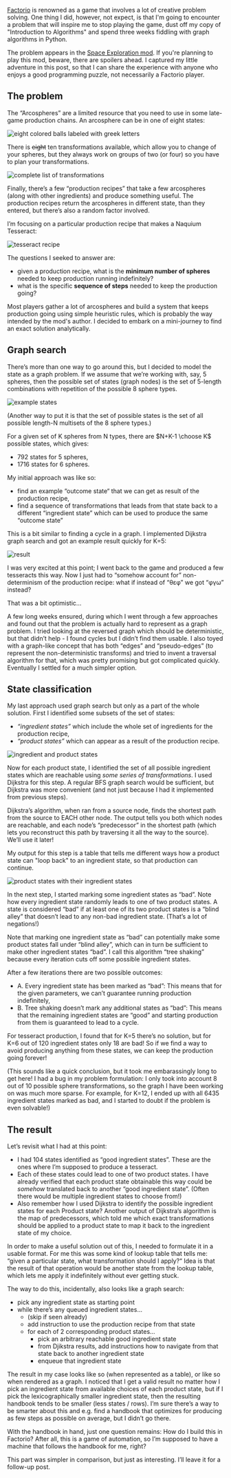 <!--
.. title: Solving Arcospheres
.. slug: solving-arcospheres
.. date: 2024-09-03 12:00:00 UTC
.. tags:
.. category: dev
.. link:
.. description:
.. type: text
.. status: draft
-->

[Factorio][factorio] is renowned as a game that involves a lot of creative problem solving. One thing I did, however, not expect, is that I'm going to encounter a problem that will inspire me to stop playing the game, dust off my copy of "Introduction to Algorithms" and spend three weeks fiddling with graph algorithms in Python.

The problem appears in the [Space Exploration mod][se]. If you're planning to play this mod, beware, there are spoilers ahead. I captured my little adventure in this post, so that I can share the experience with anyone who enjoys a good programming puzzle, not necessarily a Factorio player.

<!--more-->

## The problem

The “Arcospheres” are a limited resource that you need to use in some late-game production chains. An arcosphere can be in one of eight states:

![eight colored balls labeled with greek letters](/images/arco/spheres.svg)

There is ~~eight~~ ten transformations available, which allow you to change of your spheres, but they always work on groups of two (or four) so you have to plan your transformations.

![complete list of transformations](/images/arco/recipes.svg)

Finally, there’s a few “production recipes” that take a few arcospheres (along with other ingredients) and produce something useful. The production recipes return the arcospheres in different state, than they entered, but there’s also a random factor involved.

I’m focusing on a particular production recipe that makes a Naquium Tesseract:

![tesseract recipe](/images/arco/tess-recipe.svg)

The questions I seeked to answer are:

- given a production recipe, what is the **minimum number of spheres** needed to keep production running indefinitely?
- what is the specific **sequence of steps** needed to keep the production going?

Most players gather a lot of arcospheres and build a system that keeps production going using simple heuristic rules, which is probably the way intended by the mod's author. I decided to embark on a mini-journey to find an exact solution analytically.

## Graph search

There’s more than one way to go around this, but I decided to model the state as a graph problem. If we assume that we’re working with, say, 5 spheres, then the possible set of states (graph nodes) is the set of 5-length combinations with repetition of the possible 8 sphere types.

![example states](/images/arco/combinations.svg)

(Another way to put it is that the set of possible states is the set of all possible length-N multisets of the 8 sphere types.)

For a given set of K spheres from N types, there are $N+K-1 \choose K$ possible states, which gives:

- 792 states for 5 spheres,
- 1716 states for 6 spheres.

My initial approach was like so:

- find an example “outcome state“ that we can get as result of the production recipe,
- find a sequence of transformations that leads from that state back to a different “ingredient state” which can be used to produce the same “outcome state”

This is a bit similar to finding a cycle in a graph. I implemented Dijkstra graph search and got an example result quickly for K=5:

![result](/images/arco/steps.svg)

I was very excited at this point; I went back to the game and produced a few tesseracts this way. Now I just had to “somehow account for” non-determinism of the production recipe: what if instead of “θεφ” we got “φγω” instead?

That was a bit optimistic…

A few long weeks ensured, during which I went through a few approaches and found out that the problem is actually hard to represent as a graph problem. I tried looking at the reversed graph which should be deterministic, but that didn’t help - I found cycles but I didn’t find them usable. I also toyed with a graph-like concept that has both “edges” and “pseudo-edges” (to represent the non-deterministic transforms) and tried to invent a traversal algorithm for that, which was pretty promising but got complicated quickly. Eventually I settled for a much simpler option.

## State classification

My last approach used graph search but only as a part of the whole solution. First I identified some subsets of the set of states:

- *“ingredient states”* which include the whole set of ingredients for the production recipe,
- *“product states”* which can appear as a result of the production recipe.

![ingredient and product states](/images/classify.svg)

Now for each product state, I identified the set of all possible ingredient states which are reachable using *some series of transformations*. I used Dijkstra for this step. A regular BFS graph search would be sufficient, but Dijkstra was more convenient (and not just because I had it implemented from previous steps).

Dijkstra’s algorithm, when ran from a source node, finds the shortest path from the source to EACH other node. The output tells you both which nodes are reachable, and each node’s “predecessor” in the shortest path (which lets you reconstruct this path by traversing it all the way to the source). We’ll use it later!

My output for this step is a table that tells me different ways how a product state can "loop back" to an ingredient state, so that production can continue.

![product states with their ingredient states](/images/classify2.svg)

In the next step, I started marking some ingredient states as “bad”. Note how every ingredient state randomly leads to one of two product states. A state is considered “bad” if at least one of its two product states is a “blind alley” that doesn’t lead to any non-bad ingredient state. (That’s a lot of negations!)

Note that marking one ingredient state as “bad” can potentially make some product states fall under “blind alley”, which can in turn be sufficient to make other ingredient states “bad”. I call this algorithm “tree shaking” because every iteration cuts off some possible ingredient states.

After a few iterations there are two possible outcomes:

- A. Every ingredient state has been marked as “bad”: This means that for the given parameters, we can’t guarantee running production indefinitely,
- B. Tree shaking doesn’t mark any additional states as “bad”: This means that the remaining ingredient states are “good” and starting production from them is guaranteed to lead to a cycle.

For tesseract production, I found that for K=5 there’s no solution, but for K=6 out of 120 ingredient states only 18 are bad! So if we find a way to avoid producing anything from these states, we can keep the production going forever!

(This sounds like a quick conclusion, but it took me embarassingly long to get here! I had a bug in my problem formulation: I only took into account 8 out of 10 possible sphere transformations, so the graph I have been working on was much more sparse. For example, for K=12, I ended up with all 6435 ingredient states marked as bad, and I started to doubt if the problem is even solvable!)

## The result

Let’s revisit what I had at this point:

- I had 104 states identified as “good ingredient states”. These are the ones where I’m supposed to produce a tesseract.
- Each of these states could lead to one of two product states. I have already verified that each product state obtainable this way could be *somehow* translated back to another “good ingredient state”. (Often there would be multiple ingredient states to choose from!)
- Also remember how I used Dijkstra to identify the possible ingredient states for each Product state? Another output of Dijkstra’s algorithm is the map of predecessors, which told me which exact transformations should be applied to a product state to map it back to the ingredient state of my choice.

In order to make a useful solution out of this, I needed to formulate it in a usable format. For me this was some kind of lookup table that tells me: “given a particular state, what transformation should I apply?“ Idea is that the result of that operation would be another state from the lookup table, which lets me apply it indefinitely without ever getting stuck.

The way to do this, incidentally, also looks like a graph search:

- pick any ingredient state as starting point
- while there’s any queued ingredient states…
    - (skip if seen already)
    - add instruction to use the production recipe from that state
    - for each of 2 corresponding product states…
        - pick an arbitrary reachable good ingredient state
        - from Djikstra results, add instructions how to navigate from that state back to another ingredient state
        - enqueue that ingredient state

The result in my case looks like so (when represented as a table), or like so when rendered as a graph. I noticed that I get a valid result no matter how I pick an ingredient state from available choices of each product state, but if I pick the lexicographically smaller ingredient state, then the resulting handbook tends to be smaller (less states / rows). I’m sure there’s a way to be smarter about this and e.g. find a handbook that optimizes for producing as few steps as possible on average, but I didn’t go there.

With the handbook in hand, just one question remains: How do I build this in Factorio? After all, this is a game of automation, so I’m supposed to have a machine that follows the handbook for me, right? 

This part was simpler in comparison, but just as interesting. I’ll leave it for a follow-up post.

[factorio]: https://factorio.com/
[se]: https://mods.factorio.com/mod/space-exploration